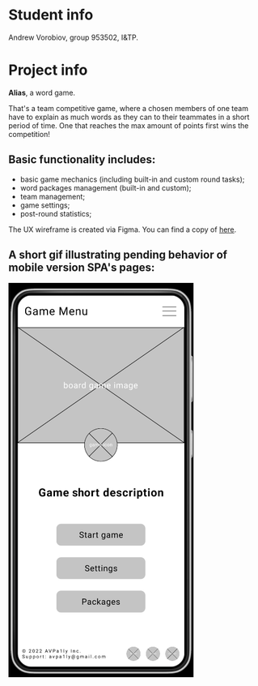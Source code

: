 # Student info

Andrew Vorobiov, group 953502, I&TP.

# Project info

**Alias**, a word game. 

That's a team competitive game, where a chosen members of one team have to explain as much words as they can to their teammates in a short period of time. One that reaches the max amount of points first wins the competition!

## Basic functionality includes:

- basic game mechanics (including built-in and custom round tasks);
- word packages management (built-in and custom);
- team management;
- game settings;
- post-round statistics;

The UX wireframe is created via Figma. You can find a copy of [here](https://github.com/AVPa1ly/IT-DDP/blob/ux-design/Mockup/Mockup.fig).

## A short gif illustrating pending behavior of mobile version SPA's pages:

![](https://github.com/AVPa1ly/IT-DDP/blob/ux-design/Mockup/Demo.gif)